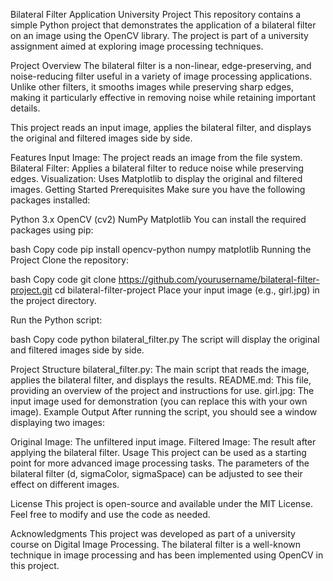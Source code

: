 Bilateral Filter Application
University Project
This repository contains a simple Python project that demonstrates the application of a bilateral filter on an image using the OpenCV library. The project is part of a university assignment aimed at exploring image processing techniques.

Project Overview
The bilateral filter is a non-linear, edge-preserving, and noise-reducing filter useful in a variety of image processing applications. Unlike other filters, it smooths images while preserving sharp edges, making it particularly effective in removing noise while retaining important details.

This project reads an input image, applies the bilateral filter, and displays the original and filtered images side by side.

Features
Input Image: The project reads an image from the file system.
Bilateral Filter: Applies a bilateral filter to reduce noise while preserving edges.
Visualization: Uses Matplotlib to display the original and filtered images.
Getting Started
Prerequisites
Make sure you have the following packages installed:

Python 3.x
OpenCV (cv2)
NumPy
Matplotlib
You can install the required packages using pip:

bash
Copy code
pip install opencv-python numpy matplotlib
Running the Project
Clone the repository:

bash
Copy code
git clone https://github.com/yourusername/bilateral-filter-project.git
cd bilateral-filter-project
Place your input image (e.g., girl.jpg) in the project directory.

Run the Python script:

bash
Copy code
python bilateral_filter.py
The script will display the original and filtered images side by side.

Project Structure
bilateral_filter.py: The main script that reads the image, applies the bilateral filter, and displays the results.
README.md: This file, providing an overview of the project and instructions for use.
girl.jpg: The input image used for demonstration (you can replace this with your own image).
Example Output
After running the script, you should see a window displaying two images:

Original Image: The unfiltered input image.
Filtered Image: The result after applying the bilateral filter.
Usage
This project can be used as a starting point for more advanced image processing tasks. The parameters of the bilateral filter (d, sigmaColor, sigmaSpace) can be adjusted to see their effect on different images.

License
This project is open-source and available under the MIT License. Feel free to modify and use the code as needed.

Acknowledgments
This project was developed as part of a university course on Digital Image Processing.
The bilateral filter is a well-known technique in image processing and has been implemented using OpenCV in this project.
